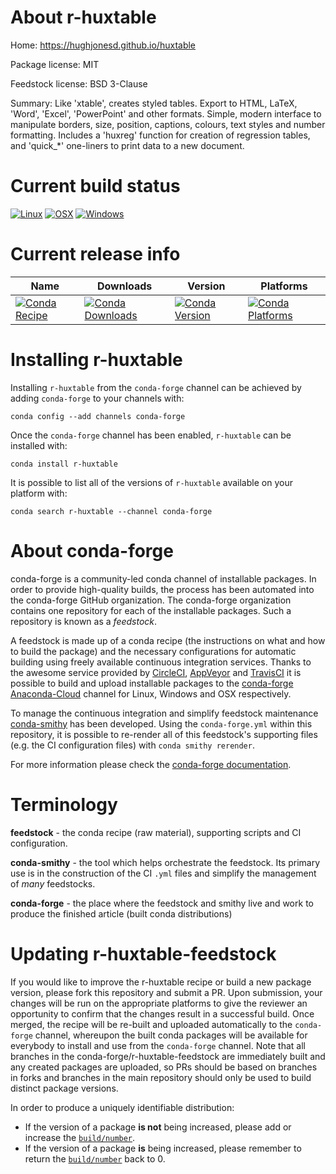 About r-huxtable
================

Home: https://hughjonesd.github.io/huxtable

Package license: MIT

Feedstock license: BSD 3-Clause

Summary: Like 'xtable', creates styled tables. Export to HTML, LaTeX, 'Word',  'Excel', 'PowerPoint' and other formats. Simple, modern interface to manipulate  borders, size, position, captions, colours, text styles and number formatting. Includes  a 'huxreg' function for creation of regression tables, and 'quick_*'  one-liners to print data to a new document.



Current build status
====================

[![Linux](https://img.shields.io/circleci/project/github/conda-forge/r-huxtable-feedstock/master.svg?label=Linux)](https://circleci.com/gh/conda-forge/r-huxtable-feedstock)
[![OSX](https://img.shields.io/travis/conda-forge/r-huxtable-feedstock/master.svg?label=macOS)](https://travis-ci.org/conda-forge/r-huxtable-feedstock)
[![Windows](https://img.shields.io/appveyor/ci/conda-forge/r-huxtable-feedstock/master.svg?label=Windows)](https://ci.appveyor.com/project/conda-forge/r-huxtable-feedstock/branch/master)

Current release info
====================

| Name | Downloads | Version | Platforms |
| --- | --- | --- | --- |
| [![Conda Recipe](https://img.shields.io/badge/recipe-r--huxtable-green.svg)](https://anaconda.org/conda-forge/r-huxtable) | [![Conda Downloads](https://img.shields.io/conda/dn/conda-forge/r-huxtable.svg)](https://anaconda.org/conda-forge/r-huxtable) | [![Conda Version](https://img.shields.io/conda/vn/conda-forge/r-huxtable.svg)](https://anaconda.org/conda-forge/r-huxtable) | [![Conda Platforms](https://img.shields.io/conda/pn/conda-forge/r-huxtable.svg)](https://anaconda.org/conda-forge/r-huxtable) |

Installing r-huxtable
=====================

Installing `r-huxtable` from the `conda-forge` channel can be achieved by adding `conda-forge` to your channels with:

```
conda config --add channels conda-forge
```

Once the `conda-forge` channel has been enabled, `r-huxtable` can be installed with:

```
conda install r-huxtable
```

It is possible to list all of the versions of `r-huxtable` available on your platform with:

```
conda search r-huxtable --channel conda-forge
```


About conda-forge
=================

conda-forge is a community-led conda channel of installable packages.
In order to provide high-quality builds, the process has been automated into the
conda-forge GitHub organization. The conda-forge organization contains one repository
for each of the installable packages. Such a repository is known as a *feedstock*.

A feedstock is made up of a conda recipe (the instructions on what and how to build
the package) and the necessary configurations for automatic building using freely
available continuous integration services. Thanks to the awesome service provided by
[CircleCI](https://circleci.com/), [AppVeyor](http://www.appveyor.com/)
and [TravisCI](https://travis-ci.org/) it is possible to build and upload installable
packages to the [conda-forge](https://anaconda.org/conda-forge)
[Anaconda-Cloud](http://docs.anaconda.org/) channel for Linux, Windows and OSX respectively.

To manage the continuous integration and simplify feedstock maintenance
[conda-smithy](http://github.com/conda-forge/conda-smithy) has been developed.
Using the ``conda-forge.yml`` within this repository, it is possible to re-render all of
this feedstock's supporting files (e.g. the CI configuration files) with ``conda smithy rerender``.

For more information please check the [conda-forge documentation](https://conda-forge.org/docs/).

Terminology
===========

**feedstock** - the conda recipe (raw material), supporting scripts and CI configuration.

**conda-smithy** - the tool which helps orchestrate the feedstock.
                   Its primary use is in the construction of the CI ``.yml`` files
                   and simplify the management of *many* feedstocks.

**conda-forge** - the place where the feedstock and smithy live and work to
                  produce the finished article (built conda distributions)


Updating r-huxtable-feedstock
=============================

If you would like to improve the r-huxtable recipe or build a new
package version, please fork this repository and submit a PR. Upon submission,
your changes will be run on the appropriate platforms to give the reviewer an
opportunity to confirm that the changes result in a successful build. Once
merged, the recipe will be re-built and uploaded automatically to the
`conda-forge` channel, whereupon the built conda packages will be available for
everybody to install and use from the `conda-forge` channel.
Note that all branches in the conda-forge/r-huxtable-feedstock are
immediately built and any created packages are uploaded, so PRs should be based
on branches in forks and branches in the main repository should only be used to
build distinct package versions.

In order to produce a uniquely identifiable distribution:
 * If the version of a package **is not** being increased, please add or increase
   the [``build/number``](http://conda.pydata.org/docs/building/meta-yaml.html#build-number-and-string).
 * If the version of a package **is** being increased, please remember to return
   the [``build/number``](http://conda.pydata.org/docs/building/meta-yaml.html#build-number-and-string)
   back to 0.